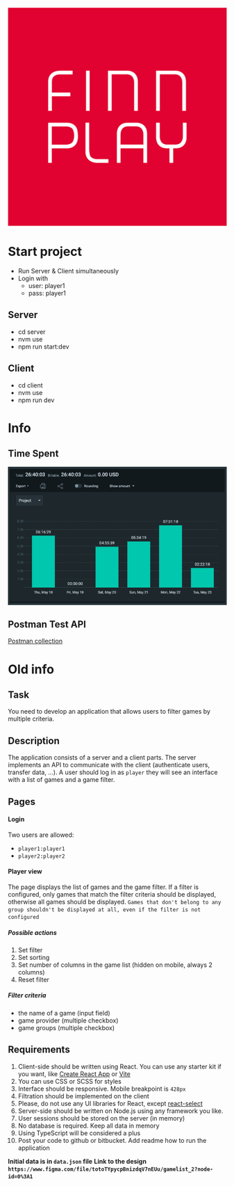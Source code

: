 ![FinnPlay](https://github.com/sergeirudz/test-finnplay/blob/master/client/public/assets/finnplay.png?raw=true)

# Start project

- Run Server & Client simultaneously
- Login with
  - user: player1
  - pass: player1

## Server

- cd server
- nvm use
- npm run start:dev

## Client

- cd client
- nvm use
- npm run dev

# Info

## Time Spent

![Time Spent](https://github.com/sergeirudz/test-finnplay/blob/master/timespent.png?raw=true)

## Postman Test API

[Postman collection](server/test-finnplay.postman_collection.json)

# Old info

## Task

You need to develop an application that allows users to filter games by multiple criteria.

## Description

The application consists of a server and a client parts. The server implements an API to communicate with the client (authenticate users, transfer data, ...). A user should log in as `player` they will see an interface with a list of games and a game filter.

## Pages

#### Login

Two users are allowed:

- `player1:player1`
- `player2:player2`

#### Player view

The page displays the list of games and the game filter. If a filter is configured, only games that match the filter criteria should be displayed, otherwise all games should be displayed. `Games that don't belong to any group shouldn't be displayed at all, even if the filter is not configured`

##### Possible actions

1. Set filter
1. Set sorting
1. Set number of columns in the game list (hidden on mobile, always 2 columns)
1. Reset filter

##### Filter criteria

- the name of a game (input field)
- game provider (multiple checkbox)
- game groups (multiple checkbox)

## Requirements

1. Client-side should be written using React. You can use any starter kit if you want, like [Create React App](https://create-react-app.dev/) or [Vite](https://vitejs.dev/)
2. You can use CSS or SCSS for styles
3. Interface should be responsive. Mobile breakpoint is `428px`
4. Filtration should be implemented on the client
5. Please, do not use any UI libraries for React, except [react-select](https://react-select.com/)
6. Server-side should be written on Node.js using any framework you like.
7. User sessions should be stored on the server (in memory)
8. No database is required. Keep all data in memory
9. Using TypeScript will be considered a plus
10. Post your code to github or bitbucket. Add readme how to run the application

**Initial data is in `data.json` file** **Link to the design `https://www.figma.com/file/totoTYpycpBnizdqV7nEUu/gamelist_2?node-id=0%3A1`**
